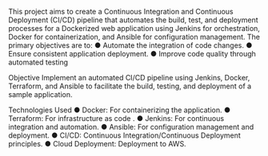This project aims to create a Continuous Integration and Continuous Deployment (CI/CD) pipeline that automates the build, test, and deployment processes for a Dockerized web application using Jenkins for orchestration, Docker for containerization, and Ansible for configuration management.
The primary objectives are to:
●	Automate the integration of code changes.
●	Ensure consistent application deployment.
●	Improve code quality through automated testing


Objective
Implement an automated CI/CD pipeline using Jenkins, Docker, Terraform, and Ansible to facilitate the build, testing, and deployment of a sample application.


Technologies Used
●	Docker: For containerizing the application.
●	Terraform: For infrastructure as code .
●	Jenkins: For continuous integration and automation.
●	Ansible: For configuration management and deployment.
●	CI/CD: Continuous Integration/Continuous Deployment principles.
●	Cloud Deployment: Deployment to AWS.

